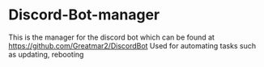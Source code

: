 # Discord-Bot-manager

This is the manager for the discord bot which can be found at https://github.com/Greatmar2/DiscordBot
Used for automating tasks such as updating, rebooting
